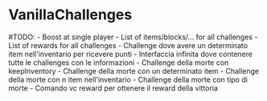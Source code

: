 # VanillaChallenges

#TODO:
    - Boost at single player
    - List of items/blocks/... for all challenges
    - List of rewards for all challenges
    - Challenge dove avere un determinato item nell'inventario per ricevere punti
    - Interfaccia infinita dove contenere tutte le challenges con le informazioni
    - Challenge della morte con keepInventory
    - Challenge della morte con un determinato item
    - Challenge della morte con n item nell'inventario
    - Challenge della morte con tipo di morte
    - Comando vc reward per ottenere il reward della vittoria